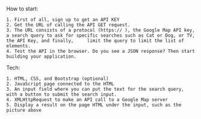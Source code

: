 How to start:

    1. First of all, sign up to get an API KEY
    2. Get the URL of calling the API GET request.
    3. The URL consists of a protocol (https:// ), the Google Map API key, a search query to ask for specific searches such as Cat or Dog, or TV, the API Key, and finally,     limit the query to limit the list of elements.
    4. Test the API in the browser. Do you see a JSON response? Then start building your application.

Tech: 

    1. HTML, CSS, and Bootstrap (optional)
    2. JavaScript page connected to the HTML
    3. An input field where you can put the text for the search query, with a button to submit the search input.
    4. XMLHttpRequest to make an API call to a Google Map server
    5. Display a result on the page HTML under the input, such as the picture above

